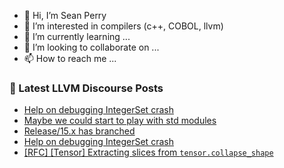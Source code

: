 - 👋 Hi, I’m Sean Perry
- 👀 I’m interested in compilers (c++, COBOL, llvm)
- 🌱 I’m currently learning ...
- 💞️ I’m looking to collaborate on ...
- 📫 How to reach me ...

<!---
s66perry/s66perry is a ✨ special ✨ repository because its `README.md` (this file) appears on your GitHub profile.
You can click the Preview link to take a look at your changes.
--->
### 📕 Latest LLVM Discourse Posts

<!-- DISCOURSE-LLVM:START -->
- [Help on debugging IntegerSet crash](https://discourse.llvm.org/t/help-on-debugging-integerset-crash/64105#post_2)
- [Maybe we could start to play with std modules](https://discourse.llvm.org/t/maybe-we-could-start-to-play-with-std-modules/64093#post_2)
- [Release/15.x has branched](https://discourse.llvm.org/t/release-15-x-has-branched/64095#post_2)
- [Help on debugging IntegerSet crash](https://discourse.llvm.org/t/help-on-debugging-integerset-crash/64105#post_1)
- [[RFC] [Tensor] Extracting slices from `tensor.collapse_shape`](https://discourse.llvm.org/t/rfc-tensor-extracting-slices-from-tensor-collapse-shape/64034#post_7)
<!-- DISCOURSE-LLVM:END -->
